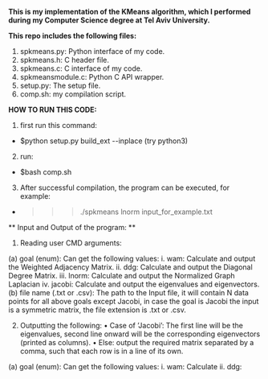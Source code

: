 **This is my implementation of the KMeans algorithm, which I performed during my Computer Science degree at Tel Aviv University.**

**This repo includes the following files:**
1. spkmeans.py: Python interface of my code.
2. spkmeans.h: C header file.
3. spkmeans.c: C interface of my code.
4. spkmeansmodule.c: Python C API wrapper.
5. setup.py: The setup file.
6. comp.sh: my compilation script.


**HOW TO RUN THIS CODE:**
1. first run this command: 
* $python setup.py build_ext --inplace (try python3)
2. run:
* $bash comp.sh
3. After successful compilation, the program can be executed, for example:
* >>>./spkmeans lnorm input_for_example.txt

** Input and Output of the program: ** 
1. Reading user CMD arguments:

(a) goal (enum): Can get the following values:
        i. wam: Calculate and output the Weighted Adjacency Matrix.
        ii. ddg: Calculate and output the Diagonal Degree Matrix.
        iii. lnorm: Calculate and output the Normalized Graph Laplacian
        iv. jacobi: Calculate and output the eigenvalues and eigenvectors.
(b) file name (.txt or .csv): The path to the Input file, it will contain N data points for all above goals except Jacobi, in case the goal is Jacobi the input is a symmetric matrix, the file extension is .txt or .csv.

2. Outputting the following:
• Case of ’Jacobi’: The first line will be the eigenvalues, second line onward will be the corresponding eigenvectors (printed as columns).
• Else: output the required matrix separated by a comma, such that each row is in a line of its own.

(a) goal (enum): Can get the following values:
    i. wam: Calculate
    ii. ddg:
